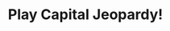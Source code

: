 ---
layout: page
title: Play Capital Jeopardy!
permalink: /play/
redirect_to: http://d2dngur77n50ud.cloudfront.net/
---